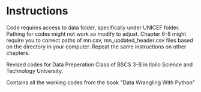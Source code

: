 # Instructions
Code requires access to data folder, specifically under UNICEF folder. Pathing for codes might not work so modify to adjust. 
  Chapter 6-8 might require you to correct paths of mn.csv, mn_updated_header.csv files based on the directory in your computer.
  Repeat the same instructions on other chapters.


Revised codes for Data Preperation Class of BSCS 3-B in Iloilo Science and Technology University.

Contains all the working codes from the book "Data Wrangling With Python"
